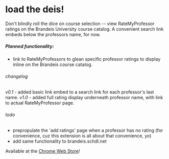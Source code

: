 # load the deis!
Don't blindly roll the dice on course selection -- view RateMyProfessor ratings on the Brandeis University course catalog. A convenient search link embeds below the professors name, for now.

##### Planned functionality:
* link to RateMyProfessors to glean specific professor ratings to display inline on the Brandeis course catalog.

###### changelog
_v0.1_ - added basic link embed to a search link for each professor's last name.
_v1.0_ - added full rating display underneath professor name, with link to actual RateMyProfessor page.

###### todo
- prepropulate the 'add ratings' page when a professor has no rating (for convenience, cuz this extension is all about that convenience, yo)
- add same functionality to brandeis.schdl.net

Available at the [Chrome Web Store](https://chrome.google.com/webstore/detail/load-the-deis/ibfiefnocplekjfjcbnohlepbkeodenn)!
